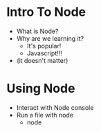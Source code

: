 # Intro To Node

* What is Node?
* Why are we learning it?
	* It's popular!
	* Javascript!!!
* (it doesn't matter)

# Using Node
* Interact with Node console
* Run a file with node
	* node <filename>